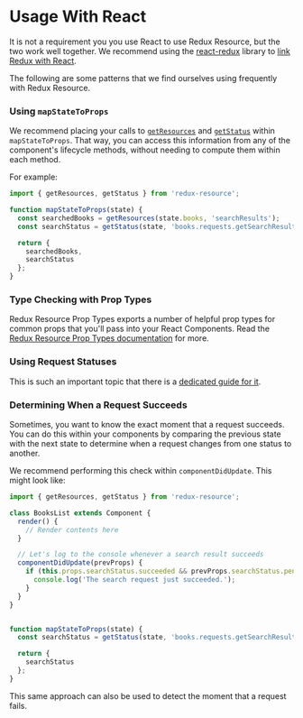 # Usage With React

It is not a requirement you you use React to use Redux Resource, but the two work
well together. We recommend using the [react-redux](https://github.com/reactjs/react-redux)
library to [link Redux with React](http://redux.js.org/docs/basics/UsageWithReact.html).

The following are some patterns that we find ourselves using frequently with Redux Resource.

### Using `mapStateToProps`

We recommend placing your calls to [`getResources`](../api-reference/get-resources.md)
and [`getStatus`](../api-reference/get-status.md) within
`mapStateToProps`. That way, you can access this information from any of the
component's lifecycle methods, without needing to compute them within each method.

For example:

```js
import { getResources, getStatus } from 'redux-resource';

function mapStateToProps(state) {
  const searchedBooks = getResources(state.books, 'searchResults');
  const searchStatus = getStatus(state, 'books.requests.getSearchResults.status');

  return {
    searchedBooks,
    searchStatus
  };
}
```

### Type Checking with Prop Types

Redux Resource Prop Types exports a number of helpful prop types for common props
that you'll pass into your React Components. Read the [Redux Resource Prop Types
documentation](../extras/redux-resource-prop-types.md) for more.

### Using Request Statuses

This is such an important topic that there is a
[dedicated guide for it](using-request-statuses.md).

### Determining When a Request Succeeds

Sometimes, you want to know the exact moment that a request succeeds. You can do this
within your components by comparing the previous state with the next state to determine
when a request changes from one status to another.

We recommend performing this check within `componentDidUpdate`. This
might look like:

```js
import { getResources, getStatus } from 'redux-resource';

class BooksList extends Component {
  render() {
    // Render contents here
  }

  // Let's log to the console whenever a search result succeeds
  componentDidUpdate(prevProps) {
    if (this.props.searchStatus.succeeded && prevProps.searchStatus.pending) {
      console.log('The search request just succeeded.');
    }
  }
}


function mapStateToProps(state) {
  const searchStatus = getStatus(state, 'books.requests.getSearchResults.status');

  return {
    searchStatus
  };
}
```

This same approach can also be used to detect the moment that a request fails.